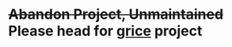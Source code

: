 # ~~Abandon Project, Unmaintained~~ Please head for [grice](https://github.com/54shady/grice) project
